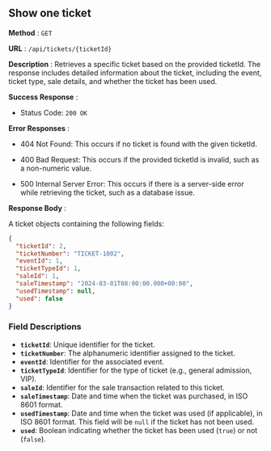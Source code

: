 ## Show one ticket

**Method** : `GET`

**URL** : `/api/tickets/{ticketId}`

**Description** : Retrieves a specific ticket based on the provided ticketId. The response includes detailed information about the ticket, including the event, ticket type, sale details, and whether the ticket has been used.

**Success Response** :

- Status Code: `200 OK`

**Error Responses** :

- 404 Not Found: This occurs if no ticket is found with the given ticketId.

- 400 Bad Request: This occurs if the provided ticketId is invalid, such as a non-numeric value.

- 500 Internal Server Error: This occurs if there is a server-side error while retrieving the ticket, such as a database issue.

**Response Body** : 

A ticket objects containing the following fields:

```json
{
  "ticketId": 2,
  "ticketNumber": "TICKET-1002",
  "eventId": 1,
  "ticketTypeId": 1,
  "saleId": 1,
  "saleTimestamp": "2024-03-01T08:00:00.000+00:00",
  "usedTimestamp": null,
  "used": false
}

```

### Field Descriptions
- **`ticketId`**: Unique identifier for the ticket.
- **`ticketNumber`**: The alphanumeric identifier assigned to the ticket.
- **`eventId`**: Identifier for the associated event.
- **`ticketTypeId`**: Identifier for the type of ticket (e.g., general admission, VIP).
- **`saleId`**: Identifier for the sale transaction related to this ticket.
- **`saleTimestamp`**: Date and time when the ticket was purchased, in ISO 8601 format.
- **`usedTimestamp`**: Date and time when the ticket was used (if applicable), in ISO 8601 format. This field will be `null` if the ticket has not been used.
- **`used`**: Boolean indicating whether the ticket has been used (`true`) or not (`false`).